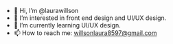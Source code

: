 - 👋 Hi, I’m @laurawillson
- 👀 I’m interested in front end design and UI/UX design.
- 🌱 I’m currently learning UI/UX design.
- 📫 How to reach me: willsonlaura8597@gmail.com

<!---
laurawillson/laurawillson is a ✨ special ✨ repository because its `README.md` (this file) appears on your GitHub profile.
You can click the Preview link to take a look at your changes.
--->
